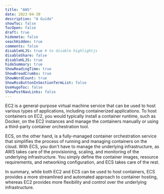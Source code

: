 ```yaml
---
title: "AWS"
date: 2023-04-30
description: "A Guide"
showToc: false
TocOpen: false
draft: true
hidemeta: false
seachHidden: true
comments: false
disableHLJS: true # to disable highlightjs
disableShare: false
disableHLJS: true
hideSummary: true
ShowReadingTime: true
ShowBreadCrumbs: true
ShowWordCount: true
ShowRssButtonInSectionTermList: false
UseHugoToc: false
ShowPostNavLinks: false
---
```


EC2 is a general-purpose virtual machine service that can be used to host various types of applications, including containerized applications. To host containers on EC2, you would typically install a container runtime, such as Docker, on the EC2 instances and manage the containers manually or using a third-party container orchestration tool.

ECS, on the other hand, is a fully-managed container orchestration service that simplifies the process of running and managing containers on the cloud. With ECS, you don't have to manage the underlying infrastructure, as AWS takes care of the provisioning, scaling, and monitoring of the underlying infrastructure. You simply define the container images, resource requirements, and networking configuration, and ECS takes care of the rest.

In summary, while both EC2 and ECS can be used to host containers, ECS provides a more streamlined and automated approach to container hosting, whereas EC2 provides more flexibility and control over the underlying infrastructure.
